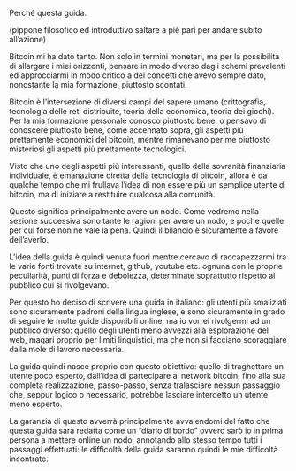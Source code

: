 Perché questa guida.


(pippone filosofico ed introduttivo saltare a piè pari per andare subito all’azione)

Bitcoin mi ha dato tanto. Non solo in termini monetari, ma per la possibilità di allargare i miei orizzonti, pensare in modo diverso dagli schemi prevalenti ed approcciarmi in modo critico a dei concetti che avevo sempre dato, nonostante la mia formazione, piuttosto scontati. 


Bitcoin è l’intersezione di diversi campi del sapere umano (crittografia, tecnologia delle reti distribuite, teoria della economica, teoria dei giochi). Per la mia formazione personale conosco piuttosto bene, o pensavo di conoscere piuttosto bene, come accennato sopra, gli aspetti più prettamente economici del bitcoin, mentre rimanevano per me piuttosto misteriosi gli aspetti più prettamente tecnologici. 


Visto che uno degli aspetti più interessanti, quello della sovranità finanziaria individuale, è emanazione diretta della tecnologia di bitcoin, allora è da qualche tempo che mi frullava l’idea di non essere più un semplice utente di bitcoin, ma di iniziare a restituire qualcosa alla comunità.


Questo significa principalmente avere un nodo. Come vedremo nella sezione successiva sono tante le ragioni per avere un nodo, e poche quelle per cui forse non ne vale la pena. Quindi il bilancio è sicuramente a favore dell’averlo. 


L’idea della guida è quindi venuta fuori mentre cercavo di raccapezzarmi tra le varie fonti trovate su internet, github, youtube etc. ognuna con le proprie peculiarità, punti di forza e debolezza, determinate soprattutto rispetto al pubblico cui si rivolgevano. 


Per questo ho deciso di scrivere una guida in italiano: gli utenti più smaliziati sono sicuramente padroni della lingua inglese, e sono sicuramente in grado di seguire le molte guide disponibili online, ma io vorrei rivolgermi ad un pubblico diverso: quello degli utenti meno avvezzi alla esplorazione del web, magari proprio per limiti linguistici, ma che non si facciano scoraggiare dalla mole di lavoro necessaria. 


La guida quindi nasce proprio con questo obiettivo: quello di traghettare un utente poco esperto, dall’idea di partecipare al network bitcoin, fino alla sua completa realizzazione, passo-passo, senza tralasciare nessun passaggio che, seppur logico o necessario, potrebbe lasciare interdetto un utente meno esperto. 


La garanzia di questo avverrà principalmente avvalendomi del fatto che questa guida sarà redatta come un “diario di bordo” ovvero sarò io in prima persona a mettere online un nodo, annotando allo stesso tempo tutti i passaggi effettuati: le difficoltà della guida saranno quindi le mie difficoltà incontrate. 

